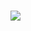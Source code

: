 ### <img src="https://img.shields.io/badge/Steam-000000?style=for-the-badge&logo=steam&logoColor=white">
